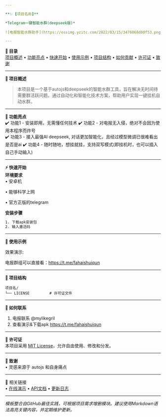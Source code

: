 ```yaml
---

**✨ [项目名称]**  

*Telegram一键智能水群(deepseek版)*
 
![电报智能水群助手](https://ossimg.yzitc.com/2022/03/15/3476068d80f53.png)

---
```


**📖 目录**  
[项目概述](#-项目概述) • [功能亮点](#-功能亮点) • [快速开始](#-快速开始) • [使用示例](#-使用示例) • [项目结构](#-项目结构) • [如何贡献](#-如何贡献) • [许可证](#-许可证) • [致谢](#-致谢)  

---

**🚀 项目概述**   
> 本项目是一个基于autojs和deepseek的智能水群工具，旨在解决无时间待需要群活跃问题。通过自动化和智能化技术方案，帮助用户实现一键挂机自动水群。

---

**🌟 功能亮点**  
✔️ 功能1 - 安装即用，无需懂任何技术
✔️ 功能2 - 对电报无入侵，绝对不会因为使用本程序而炸号  
✔️ 功能3 - 接入最强AI deepseek, 对话更加智能化，且经过模型微调已很难看出是否是ai
✔️ 功能4 - 随时随地，想挂就挂，支持双写模式(即挂机时，也可以插入自己手动输入)

---

**⚡ 快速开始**  
**环境要求**  
• 安卓机 

• 能够科学上网

• 官方正版的telegram

**安装步骤**  
```bash
1. 下载apk安装包
2. 输入激活码

```  


---

**🎯 使用示例**  

效果演示:

电报群组可以直接看：https://t.me/fahaishuiqun

---

**📂 项目结构**  
```  
项目名/   
└── LICENSE         # 许可证文件  
```  

---

**🤝 如何联系**  
1.  电报联系 @mylikegril
2.  查看演示&下载apk https://t.me/fahaishuiqun


---

**📜 许可证**  
本项目采用 [MIT License](LICENSE)，允许自由使用、修改和分发。

---

**🙏 致谢**  
• 灵感来源于 autojs 和自身痛点


---

🔗 相关链接  
• [在线演示](链接) • [API文档](链接) • [更新日志](CHANGELOG.md)  


---

*模板整合自GitHub最佳实践，可根据项目需求增删模块。建议使用Markdown语法高亮关键内容，并定期维护更新。*
